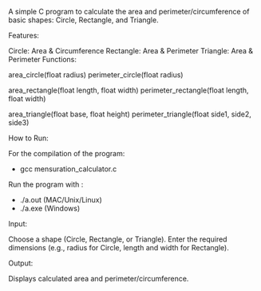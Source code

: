 A simple C program to calculate the area and perimeter/circumference of basic shapes: Circle, Rectangle, and Triangle.

Features:

Circle: Area & Circumference
Rectangle: Area & Perimeter
Triangle: Area & Perimeter
Functions:

area_circle(float radius)
perimeter_circle(float radius)

area_rectangle(float length, float width)
perimeter_rectangle(float length, float width)

area_triangle(float base, float height)
perimeter_triangle(float side1, side2, side3)

How to Run:

For the compilation of the program:

  -   gcc mensuration_calculator.c 

Run the program with :

  -   ./a.out (MAC/Unix/Linux)
  -   ./a.exe (Windows)

Input:

Choose a shape (Circle, Rectangle, or Triangle).
Enter the required dimensions (e.g., radius for Circle, length and width for Rectangle).

Output:

Displays calculated area and perimeter/circumference.
